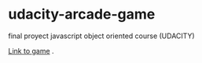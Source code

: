 # udacity-arcade-game
final proyect javascript object oriented course (UDACITY)

 [Link to game](http://manxeguin.github.io/udacity-arcade-game/) .
